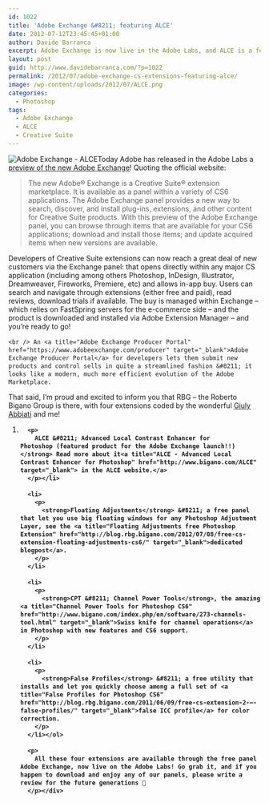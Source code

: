 ```yaml
---
id: 1022
title: 'Adobe Exchange &#8211; featuring ALCE'
date: 2012-07-12T23:45:45+01:00
author: Davide Barranca
excerpt: Adobe Exchange is now live in the Adobe Labs, and ALCE is a featured product for the launch!
layout: post
guid: http://www.davidebarranca.com/?p=1022
permalink: /2012/07/adobe-exchange-cs-extensions-featuring-alce/
image: /wp-content/uploads/2012/07/ALCE.png
categories:
  - Photoshop
tags:
  - Adobe Exchange
  - ALCE
  - Creative Suite
---
```

<div class="pf-content">
  <p>
    <img class="alignleft size-full wp-image-1023" style="border-style: initial; border-color: initial; border-width: 0px;" title="Adobe Exchange - ALCE" src="/wp-content/uploads/2012/07/ALCE.png" alt="Adobe Exchange - ALCE" width="287" height="544" srcset="/wp-content/uploads/2012/07/ALCE.png 287w, /wp-content/uploads/2012/07/ALCE-150x284.png 150w, /wp-content/uploads/2012/07/ALCE-158x300.png 158w" sizes="(max-width: 287px) 100vw, 287px" />Today Adobe has released in the Adobe Labs a <a title="Adobe Exchange preview on Adobe Labs" href="http://labs.adobe.com/technologies/exchange/" target="_blank">preview of the new Adobe Exchange</a>! Quoting the official website:
  </p>

  <blockquote>
    <p>
      The new Adobe® Exchange is a Creative Suite® extension marketplace. It is available as a panel within a variety of CS6 applications. The Adobe Exchange panel provides a new way to search, discover, and install plug-ins, extensions, and other content for Creative Suite products. With this preview of the Adobe Exchange panel, you can browse through items that are available for your CS6 applications; download and install those items; and update acquired items when new versions are available.
    </p>
  </blockquote>

  <p>
    Developers of Creative Suite extensions can now reach a great deal of new customers via the Exchange panel: that opens directly within any major CS application (including among others Photoshop, InDesign, Illustrator, Dreamweaver, Fireworks, Premiere, etc) and allows in-app buy. Users can search and navigate through extensions (either free and paid), read reviews, download trials if available. The buy is managed within Exchange &#8211; which relies on FastSpring servers for the e-commerce side &#8211; and the product is downloaded and installed via Adobe Extension Manager &#8211; and you&#8217;re ready to go!<br /> <!--more-->

    <br /> An <a title="Adobe Exchange Producer Portal" href="https://www.adobeexchange.com/producer" target="_blank">Adobe Exchange Producer Portal</a> for developers lets them submit new products and control sells in quite a streamlined fashion &#8211; it looks like a modern, much more efficient evolution of the Adobe Marketplace.
  </p>

  <p>
    That said, I&#8217;m proud and excited to inform you that RBG &#8211; the Roberto Bigano Group is there, with four extensions coded by the wonderful <a title="Giuliana Abbiati" href="http://cromaline.net/" target="_blank">Giuly Abbiati</a> and me!
  </p>

  <ol>
    <li>
      <strong>

      <p>
        ALCE &#8211; Advanced Local Contrast Enhancer for Photoshop (featured product for the Adobe Exchange launch!!)</strong> Read more about it<a title="ALCE - Advanced Local Contrast Enhancer for Photoshop" href="http://www.bigano.com/ALCE" target="_blank"> in the ALCE website.</a>
      </p></li>

      <li>
        <p>
          <strong>Floating Adjustments</strong> &#8211; a free panel that let you use big floating windows for any Photoshop Adjustment Layer, see the <a title="Floating Adjustments free Photoshop Extension" href="http://blog.rbg.bigano.com/2012/07/08/free-cs-extension-floating-adjustments-cs6/" target="_blank">dedicated blogpost</a>.
        </p>
      </li>

      <li>
        <p>
          <strong>CPT &#8211; Channel Power Tools</strong>, the amazing <a title="Channel Power Tools for Photoshop CS6" href="http://www.bigano.com/index.php/en/software/273-channels-tool.html" target="_blank">Swiss knife for channel operations</a> in Photoshop with new features and CS6 support.
        </p>
      </li>

      <li>
        <p>
          <strong>False Profiles</strong> &#8211; a free utility that installs and let you quickly choose among a full set of <a title="False Profiles for Photoshop CS6" href="http://blog.rbg.bigano.com/2011/06/09/free-cs-extension-2-–-false-profiles/" target="_blank">false ICC profile</a> for color correction.
        </p>
      </li></ol>

      <p>
        All these four extensions are available through the free panel Adobe Exchange, now live on the Adobe Labs! Go grab it, and if you happen to download and enjoy any of our panels, please write a review for the future generations 🙂
      </p></div>
      
